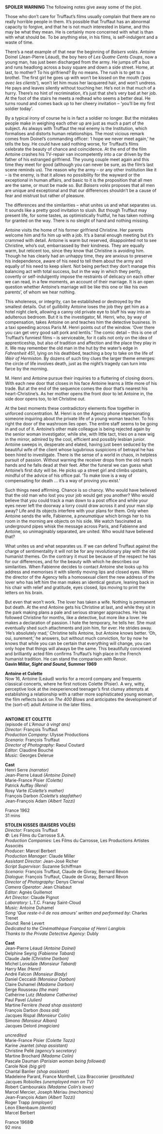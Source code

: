 

**SPOILER WARNING** The following notes give away some of the plot.

Those who don’t care for Truffaut’s films usually complain that there are no really horrible people in them. It’s possible that Truffaut has an abnormal capacity to forgive, and that he is not much interested in blame, and this may be what they mean. He is certainly more concerned with what is than with what should be. To be anything else, in his films, is self-indulgent and a waste of time.

There’s a neat example of that near the beginning of _Baisers volés_. Antoine Doinel (Jean-Pierre Léaud), the boy hero of _Les Quatre Cents Coups_, now a young man, has just been discharged from the army. He jumps off a bus and runs headlong across a busy square and down a side street. Home, at last, to mother? To his girlfriend? By no means. The rush is to get to a brothel. The first girl he goes up with won’t be kissed on the mouth (‘_pas avec les clients_’), won’t let him muss her lacquered hair, and won’t undress. He pays and leaves silently without touching her. He’s not in that much of a hurry. There’s no hint of recrimination, it’s just that she’s very bad at her job. At the foot of the stairs he meets a redhead who seems a better deal. He turns round and comes back up to her cheery invitation – ‘you’ll be my first soldier today’.

By a typical irony of course he is in fact a soldier no longer. But the mistakes people make in weighing each other up are just as much a part of the subject. As always with Truffaut the real enemy is the Institution, which formalises and distorts human relationships. The most vicious remark comes from Doinel’s commanding officer: ‘I hope we never meet again,’ he tells the boy. He could have said nothing worse, for Truffaut’s films celebrate the beauty of chance and coincidence. At the end of the film Antoine crashes his TV-repair van incompetently into a car driven by the father of his estranged girlfriend. The young couple meet again and this time they meet for good (although you can never be sure, as the film’s last scene reminds us). The reason why the army – or any other institution like it – is the enemy, is that it allows no possibility for the wayward or the exceptional in human affairs, and basic to it is the proposition that all men are the same, or must be made so. But _Baisers volés_ proposes that all men are unique and exceptional and that our differences shouldn’t be a cause of fear and mistrust but rather of pleasure.

The differences and the similarities – what unites us and what separates us. It sounds like a pretty good invitation to slush. But though Truffaut may present life, for some tastes, as optimistically fruitful, he has taken nothing for granted on the way. There is no sleight of hand and nothing missing.

Antoine visits the home of his former girlfriend Christine. Her parents welcome him and fix him up with a job. It’s a banal enough meeting but it’s crammed with detail. Antoine is warm but reserved, disappointed not to see Christine, who’s out, embarrassed by their kindness. They are equally warm, but reticent too, since they know that Christine is avoiding him. Though he has clearly had an unhappy time, they are anxious to preserve his independence, aware of his need to tell them about the army and equally of his need to keep silent. Not being perfect they don’t manage this balancing act with total success, but in the way in which they pertly, covertly or self-indulgently impose the restraints of delicacy on each other we can read, in a few moments, an account of their marriage. It is an open question whether Antoine’s marriage will be like this one or like his own parents’, of whom we hear nothing.

This wholeness, or integrity, can be established or destroyed by the smallest details. Out of gullibility Antoine loses the job they get him as a hotel night clerk, allowing a canny old private eye to bluff his way into an adulterous bedroom. But it is the investigator, M. Henri, who, by way of compensation, takes Antoine on and teaches him the detective business. In a taxi speeding across Paris M. Henri points out of the window. ‘Over there you can get very good salt pork and lentils.’ The comic detail – this is one of Truffaut’s funniest films – is serviceable, for it calls not only on the idea of apprenticeship, but also of tradition and affection and the place they play in it. We may remember the old man in the hut by the water’s edge in _Fahrenheit 451_, lying on his deathbed, teaching a boy to take on the life of _Weir of Hermiston_. By dozens of such tiny clues the larger theme emerges: the circle of life involves death, just as the night’s tragedy can turn into farce by the morning.

M. Henri and Antoine pursue their inquiries to a fluttering of closing doors. With each new door that closes in his face Antoine learns a little more of his trade. But at the end of the sequence comes the door that’s nearest his heart-Christine’s. As her mother opens the front door to let Antoine in, the side door opens too, to let Christine out.

At the best moments these contradictory elements flow together in unforced concentration. M. Henri is on the Agency phone impersonating someone inquiring about the private life of a young woman teacher. To his right the door of the washroom lies open. The entire staff seems to be going in and out of it. Antoine’s other male colleague is being rejected again by the senior woman investigator, while she, with little tact, tries on a new wig in the mirror, admired by the cool, efficient and possibly lesbian junior. Antoine sweeps in, desperate and elated, having just been seduced by the beautiful wife of the client whose lugubrious suspicions of betrayal he has been hired to investigate. There is the sense of a world in chaos, in helpless pursuit of passion. Without warning the receiver drops from the old man’s hands and he falls dead at their feet. After the funeral we can guess what Antoine’s first duty will be. He picks up a street girl and climbs upstairs, mindful of the advice of his office pal. ‘To make love is a way of compensating for death ... it’s a way of proving you exist.’

Such things need affirming. Chance is so chancy. Who would have believed that the old man who lost you your job would get you another? Who would believe that you could track a man down to a post office and while your eyes never left the doorway a lorry could draw across it and your man slip away? Life and its objects interfere with your plans for them. Only when Antoine sends the wife, Fabienne, a _pneumatique_ which brings her to his room in the morning are objects on his side. We watch fascinated as underground pipes whisk the message across Paris, and Fabienne and Antoine, so unimaginably separated, are united. Who would have believed that?

What unites us and what separates us. If we can defend Truffaut against the charge of sentimentality it will not be for any revolutionary play with the old humanist themes. On the contrary it must be because of the respect he has for our differences, and for the beauty with which he describes our similarities. When Fabienne decides to contact Antoine she looks up his address and memorises it with silently moving lips and closed eyes. When the director of the Agency tells a homosexual client the new address of the lover who has left him the man makes an identical gesture, leaning back in his chair with relief and gratitude, eyes closed, lips moving to print the letters on his brain.

But even that won’t work. The lover has taken a wife. Nothing is permanent but death. At the end Antoine gets his Christine at last, and while they sit in the park making plans a pale and serious stranger approaches. He has followed Christine for months, like a detective, but more like a lover. He makes a declaration of passion. I hate the temporary, he tells her. She must eventually shed such attachments and join him, for ever. He strides away. ‘He’s absolutely mad,’ Christine tells Antoine, but Antoine knows better. ‘Oh, oui, surement,’ he answers, but without much conviction, for by now he knows that while you can be certain that everything will change, you can only hope that things will always be the same. This beautifully conceived and brilliantly acted film confirms Truffaut’s high place in the French humanist tradition. He can stand the comparison with Renoir.  
**Gavin Millar, _Sight and Sound_, Summer 1969**

**Antoine et Colette**  
Now 16, Antoine (Leáud) works for a record company and frequents classical concerts, where he first notices Colette (Pisier). A wry, witty, perceptive look at the inexperienced teenager’s first clumsy attempts at establishing a relationship with a rather more sophisticated young woman, the film reflects back on _The 400 Blows_ and anticipates the development of the (sort-of) adult Antoine in the later films.
<br><br>

**ANTOINE ET COLETTE**<br>
(episode of _L’Amour à vingt ans)_<br>
_Director:_ François Truffaut<br>
_Production Company:_ Ulysse Productions<br>
_Scenario:_ François Truffaut<br>
_Director of Photography:_ Raoul Coutard<br>
_Editor:_ Claudine Bouché<br>
_Music:_ Georges Delerue<br>

**Cast**<br>
Henri Serre _(narrator)_<br>
Jean-Pierre Léaud _(Antoine Doinel)_<br>
Marie-France Pisier _(Colette)_<br>
Patrick Auffay _(René)_<br>
Rosy Varte _(Colette’s mother)_<br>
François Darbon _(Colette’s stepfather)_<br>
Jean-François Adam _(Albert Tazzi)_<br>

France 1962<br>
31 mins

**STOLEN KISSES (BAISERS VOLÉS)**<br>
_Director:_ François Truffaut<br>
_©:_ Les Films du Carrosse S.A.<br>
_Production Companies:_ Les Films du Carrosse,  Les Productions Artistes Associés<br>
_Producer:_ Marcel Berbert<br>
_Production Manager:_ Claude Miller<br>
_Assistant Director:_ Jean-José Richer<br>
_Script Supervisor:_ Suzanne Schiffman<br>
_Scenario:_ François Truffaut, Claude de Givray, Bernard Révon<br>
_Dialogue:_ François Truffaut, Claude de Givray, Bernard Révon<br>
_Director of Photography:_ Denys Clerval<br>
_Camera Operator:_ Jean Chiabaut<br>
_Editor:_ Agnès Guillemot<br>
_Art Director:_ Claude Pignot<br>
_Laboratory:_ L.T.C. Franay Saint-Cloud<br>
_Music:_ Antoine Duhamel<br>
_Song ‘Que reste-t-il de nos amours’ written and performed by_: Charles Trenet<br>
_Sound:_ René Levert<br>
_Dedicated to the Cinémathèque Française of_ _Henri Langlois_<br>
_Thanks to the Private Detective Agency:_ Dubly<br>

**Cast**<br>
Jean-Pierre Léaud _(Antoine Doinel)_<br>
Delphine Seyrig _(Fabienne Tabard)_<br>
Claude Jade _(Christine Darbon)_<br>
Michel Lonsdale _(Monsieur Tabard)_<br>
Harry Max _(Henri)_<br>
André Falcon _(Monsieur Blady)_<br>
Daniel Ceccaldi _(Monsieur Darbon)_<br>
Claire Duhamel _(Madame Darbon)_<br>
Serge Rousseau _(the man)_<br>
Cathérine Lutz _(Madame Catherine)_<br>
Paul Pavel _(Julien)_<br>
Martine Ferrière _(head shop assistant)_<br>
François Darbon _(boss aid)_<br>
Jacques Rispal _(Monsieur Colin)_<br>
Simono _(Monsieur Albani)_<br>
Jacques Delord _(magician)_<br>

_uncredited_<br>
Marie-France Pisier _(Colette Tazzi)_<br>
Karine Jeantet _(shop assistant)_<br>
Christine Pellé _(agency’s secretary)_<br>
Martine Brochard _(Madame Colin)_<br>
Pascale Dauman _(Parisian woman being followed)_<br>
Carole Noë _(big girl)_<br>
Chantal Banlier _(shop assistant)_<br>
Madeleine Parard, France Monthell,  Liza Bracconier _(prostitutes)_<br>
Jacques Robiolles _(unemployed man on TV)_<br>
Robert Cambourakis _(Madame Colin’s lover)_<br>
Marcel Mercier, Joseph Mériau _(mechanics)_<br>
Jean-François Adam _(Albert Tazzi)_<br>
Roger Trapp _(employer)_<br>
Léon Elkenbaum _(dentist)_<br>
Marcel Berbert<br>

France 1968©<br>
92 mins
<br><br>


<!--stackedit_data:
eyJoaXN0b3J5IjpbMTUyNjQwNTE1OF19
-->